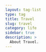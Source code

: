 ```yaml
---
layout: tag-list
type: tag
title: Travel
slug: travel
category: life
sidebar: true
description: >
  About Travel.
---
```

